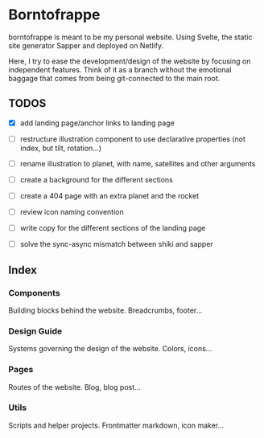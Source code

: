 # Borntofrappe

borntofrappe is meant to be my personal website. Using Svelte, the static site generator Sapper and deployed on Netlify.

Here, I try to ease the development/design of the website by focusing on independent features. Think of it as a branch without the emotional baggage that comes from being git-connected to the main root.

## TODOS

- [x] add landing page/anchor links to landing page

- [ ] restructure illustration component to use declarative properties (not index, but tilt, rotation...)

- [ ] rename illustration to planet, with name, satellites and other arguments

- [ ] create a background for the different sections

- [ ] create a 404 page with an extra planet and the rocket

- [ ] review icon naming convention

- [ ] write copy for the different sections of the landing page

- [ ] solve the sync-async mismatch between shiki and sapper

## Index

### Components

Building blocks behind the website. Breadcrumbs, footer...

### Design Guide

Systems governing the design of the website. Colors, icons...

### Pages

Routes of the website. Blog, blog post...

### Utils

Scripts and helper projects. Frontmatter markdown, icon maker...

